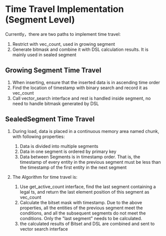 # Time Travel Implementation (Segment Level)
Currently，there are two paths to implement time travel:

1. Restrict with vec_count, used in growing segment
2. Generate bitmask and combine it with DSL calculation results. It is mainly used in sealed segment

## Growing Segment Time Travel

1. When inserting, ensure that the inserted data is in ascending time order
2. Find the location of timestamp with binary search and record it as vec_count
3. Call vector_search interface and rest is handled inside segment, no need to handle bitmask generated by DSL

## SealedSegment Time Travel

1. During load, data is placed in a continuous memory area named chunk, with following properties:
   1. Data is divided into multiple segments
   2. Data in one segment is ordered by primary key
   3. Data between Segments is in timestamp order. That is, the timestamp of every entity in the previous segment must be less than the timestamp of the first entity in the next segment

2. The Algorithm for time travel is:
   1. Use get_active_count interface, find the last segment containing a legal ts, and return the last element position of this segment as vec_count
   2. Calculate the bitset mask with timestamp. Due to the above properties, all the entities of the previous segment meet the conditions, and all the subsequent segments do not meet the conditions. Only the "last segment" needs to be calculated.
   3. the calculated results of Bitset and DSL are combined and sent to vector search interface
